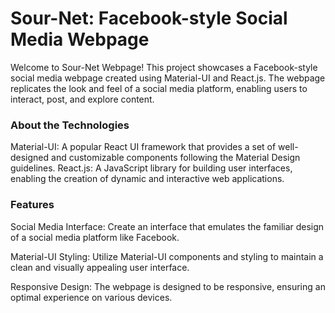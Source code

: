 # Sour-Net: Facebook-style Social Media Webpage
Welcome to Sour-Net Webpage! This project showcases a Facebook-style social media webpage 
created using Material-UI and React.js. The webpage replicates the look and feel of a social 
media platform, enabling users to interact, post, and explore content.

### About the Technologies
 Material-UI: A popular React UI framework that provides a set of well-designed and customizable 
              components following the Material Design guidelines.
 React.js: A JavaScript library for building user interfaces, enabling the creation of dynamic
           and interactive web applications.

### Features

Social Media Interface: Create an interface that emulates the familiar design of a 
                        social media platform like Facebook.
                        
Material-UI Styling: Utilize Material-UI components and styling to maintain a clean
                    and visually appealing user interface.

Responsive Design: The webpage is designed to be responsive, ensuring an optimal 
                   experience on various devices.
